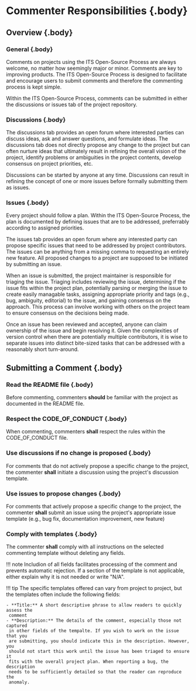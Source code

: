 <!-- markdownlint-enable require-heading-body -->
<div class="section-3" markdown="1">
<style>
  .section-3 { counter-set: section 3; }
</style>

# Commenter Responsibilities {.body}

## Overview {.body}

### General {.body}

Comments on projects using the ITS Open-Source Process are always welcome, no
matter how seemingly major or minor. Comments are key to improving products. The
ITS Open-Source Process is designed to facilitate and encourage users to submit
comments and therefore the commenting process is kept simple.

Within the ITS Open-Source Process, comments can be submitted in either the
discussions or issues tab of the project repository.

### Discussions {.body}

The discussions tab provides an open forum where interested parties can discuss
ideas, ask and answer questions, and formulate ideas. The discussions tab does
not directly propose any change to the project but can often nurture ideas that
ultimately result in refining the overall vision of the project, identify
problems or ambiguities in the project contents, develop consensus on project
priorities, etc.  

Discussions can be started by anyone at any time. Discussions can result in
refining the concept of one or more issues before formally submitting
them as issues.

### Issues {.body}

Every project should follow a plan. Within the ITS Open-Source Process, the plan
is documented by defining issues that are to be addressed, preferrably according
to assigned priorities.

The issues tab provides an open forum where any interested party can propose
specific issues that need to be addressed by project contributors.  The issues
can be anything from a missing comma to requesting an entirely new feature. All
proposed changes to a project are supposed to be initiated by submitting an
issue.

When an issue is submitted, the project maintainer is responsible for triaging
the issue. Triaging includes reviewing the issue, determining if the issue fits
within the project plan, potentially parsing or merging the issue to create
easily managable tasks, assigning appropriate priority and tags (e.g., bug,
ambiguity, editorial) to the issue, and gaining consensus on the approach. This
process can involve working with others on the project team to ensure consensus
on the decisions being made.

Once an issue has been reviewed and accepted, anyone can claim ownership of the
issue and begin resolving it. Given the complexities of version control when
there are potentially multiple contributors, it is wise to separate issues into
distinct bite-sized tasks that can be addressed with a reasonably short
turn-around.

## Submitting a Comment {.body}

### Read the README file {.body}

Before commenting, commenters **should** be familiar with the project as
documented in the README file.

### Respect the CODE_OF_CONDUCT {.body}

When commenting, commenters **shall** respect the rules within the
CODE_OF_CONDUCT file.</p>

### Use discussions if no change is proposed {.body}

For comments that do not actively propose a specific change to the project, the
commenter **shall** initiate a discussion using the project's discussion
template.

### Use issues to propose changes {.body}

For comments that actively propose a specific change to the project, the
commenter **shall** submit an issue using the project's appropriate issue
template (e.g., bug fix, documentation improvement, new feature)

### Comply with templates {.body}

The commenter **shall** comply with all instructions on the selected commenting
template without deleting any fields.

!!! note
    Includion of all fields facilitates processing of the comment and prevents
    automatic rejection. If a section of the template is not applicable, either
    explain why it is not needed or write "N/A".

!!! tip
    The specific templates offered can vary from project to project, but the
    templates often include the following fields:

    - **Title:** A short descriptive phrase to allow readers to quickly assess the
     comment
    - **Description:** The details of the comment, especially those not captured
     in other fields of the tempalte. If you wish to work on the issue that you 
     are submitting, you should indicate this in the description. However, you 
     should not start this work until the issue has been triaged to ensure it 
     fits with the overall project plan. When reporting a bug, the description 
     needs to be sufficiently detailed so that the reader can reproduce the 
     anomaly.

</div>
